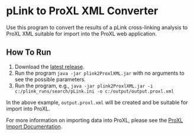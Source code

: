 pLink to ProXL XML Converter
=============================

Use this program to convert the results of a pLink cross-linking analysis to ProXL XML suitable for import into the ProXL web application.

How To Run
-------------
1. Download the [latest release](https://github.com/yeastrc/proxl-import-plink/releases).
2. Run the program ``java -jar plink2ProxlXML.jar`` with no arguments to see the possible parameters.
3. Run the program, e.g., ``java -jar plink2ProxlXML.jar -i c:/plink_runs/search/pLink.ini -o c:/output/output.proxl.xml``

In the above example, ``output.proxl.xml`` will be created and be suitable for import into ProXL.

For more information on importing data into ProXL, please see the [ProXL Import Documentation](http://proxl-web-app.readthedocs.org/en/latest/install/import.html).
